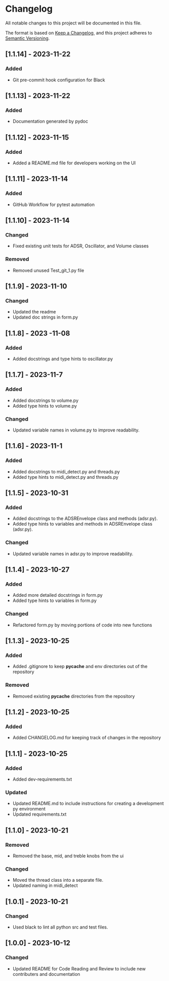 # Changelog
All notable changes to this project will be documented in this file.

The format is based on [Keep a Changelog](https://keepachangelog.com/en/1.0.0/),
and this project adheres to [Semantic Versioning](https://semver.org/spec/v2.0.0.html).

## [1.1.14] - 2023-11-22
### Added
- Git pre-commit hook configuration for Black

## [1.1.13] - 2023-11-22
### Added
- Documentation generated by pydoc

## [1.1.12] - 2023-11-15
### Added
- Added a README.md file for developers working on the UI

## [1.1.11] - 2023-11-14
### Added
- GitHub Workflow for pytest automation

## [1.1.10] - 2023-11-14
### Changed
- Fixed existing unit tests for ADSR, Oscillator, and Volume classes
### Removed
- Removed unused Test_git_1.py file

## [1.1.9] - 2023-11-10
### Changed
- Updated the readme
- Updated doc strings in form.py

## [1.1.8] - 2023 -11-08
### Added
- Added docstrings and type hints to oscillator.py

## [1.1.7] - 2023-11-7
### Added
- Added docstrings to volume.py
- Added type hints to volume.py
### Changed
- Updated variable names in volume.py to improve readability.

## [1.1.6] - 2023-11-1
### Added
- Added docstrings to midi_detect.py and threads.py
- Added type hints to midi_detect.py and threads.py

## [1.1.5] - 2023-10-31
### Added
- Added docstrings to the ADSREnvelope class and methods (adsr.py).
- Added type hints to variables and methods in ADSREnvelope class (adsr.py).
### Changed
- Updated variable names in adsr.py to improve readability.

## [1.1.4] - 2023-10-27
### Added
- Added more detailed docstrings in form.py
- Added type hints to variables in form.py
### Changed
- Refactored form.py by moving portions of code into new functions


## [1.1.3] - 2023-10-25
### Added
- Added .gitignore to keep __pycache__ and env directories out of the repository

### Removed
- Removed existing __pycache__ directories from the repository

## [1.1.2] - 2023-10-25
### Added
- Added CHANGELOG.md for keeping track of changes in the repository

## [1.1.1] - 2023-10-25
### Added
- Added dev-requirements.txt

### Updated
- Updated README.md to include instructions for creating a development py environment
- Updated requirements.txt

## [1.1.0] - 2023-10-21
### Removed
- Removed the base, mid, and treble knobs from the ui

### Changed
- Moved the thread class into a separate file. 
- Updated naming in midi_detect

## [1.0.1] - 2023-10-21
### Changed
- Used black to lint all python src and test files.

## [1.0.0] - 2023-10-12
### Changed
- Updated README for Code Reading and Review to include new contributers and documentation